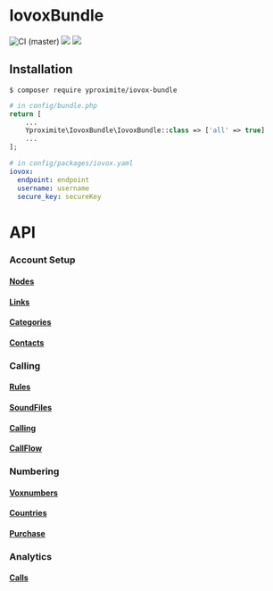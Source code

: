 # IovoxBundle
![CI (master)](https://github.com/Yproximite/IovoxBundle/workflows/CI/badge.svg)
![](https://img.shields.io/badge/PHP-%5E8.0-blue)
![](https://img.shields.io/badge/Symfony-%5E5.4%20%7C%7C%20%5E6.0-blue)

## Installation

```console
$ composer require yproximite/iovox-bundle
```

```php
# in config/bundle.php
return [
    ...
    Yproximite\IovoxBundle\IovoxBundle::class => ['all' => true]
    ...
];
```

```yaml
# in config/packages/iovox.yaml
iovox:
  endpoint: endpoint
  username: username
  secure_key: secureKey
```

# API
### Account Setup
#### [Nodes](doc/AccountSetup/Nodes.md)
#### [Links](doc/AccountSetup/Links.md)
#### [Categories](doc/AccountSetup/Categories.md)
#### [Contacts](doc/AccountSetup/Contacts.md)

### Calling
#### [Rules](doc/Calling/Rules.md)
#### [SoundFiles](doc/Calling/SoundFiles.md)
#### [Calling](doc/Calling/Calling.md)
#### [CallFlow](doc/Calling/CallFlow.md)

### Numbering
#### [Voxnumbers](doc/Numbering/Voxnumbers.md)
#### [Countries](doc/Numbering/Countries.md)
#### [Purchase](doc/Numbering/Purchase.md)

### Analytics
#### [Calls](doc/Analytics/Calls.md)
